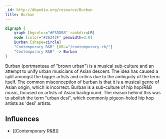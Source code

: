 ```yaml
---
_id: http://dbpedia.org/resource/Burban
title: Burban
---
```


```dot
digraph {
	graph [bgcolor="#F3DDB8" rankdir=LR]
	node [color="#26242F" penwidth=3.0]
	Burban [shape=circle]
	"Contemporary R&B" [URL="/contemporary-rb/"]
	"Contemporary R&B" -> Burban
}
```

Burban (portmanteau of "brown urban") is a musical sub-culture and an attempt to unify urban musicians of Asian descent. The idea has caused a split amongst the bigger artists and critics due to the ambiguity of the term itself. The common misconception of burban is that it is a musical genre of Asian origin, which is incorrect. Burban is a sub-culture of hip hop/R&B music, focused on artists of Asian background. The reason behind this was to abolish the term "urban desi", which commonly pigeon-holed hip hop artists as 'desi' artists.

## Influences

- [[Contemporary R&B]]
